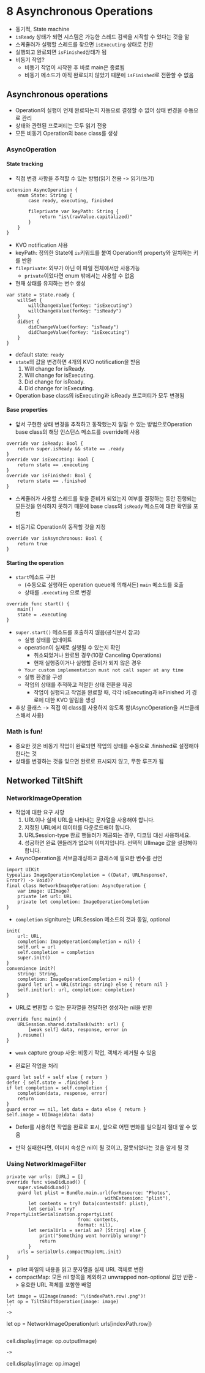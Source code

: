 # 8 Asynchronous Operations

* 동기적, State machine
* `isReady` 상태가 되면 시스템은 가능한 스레드 검색을 시작할 수 있다는 것을 앎
* 스케쥴러가 실행할 스레드를 찾으면 `isExecuting` 상태로 전환
* 실행되고 완료되면 `isFinished`상태가 됨
* 비동기 작업?
	* 비동기 작업이 시작한 후 바로 main은 종료됨
	* 비동기 메소드가 아직 완료되지 않았기 때문에 `isFinished`로 전환할 수 없음

## Asynchronous operations
* Operation의 실행이 언제 완료되는지 자동으로 결정할 수 없어 상태 변경을 수동으로 관리
* 상태와 관련된 프로퍼티는 모두 읽기 전용
* 모든 비동기 Operation의 base class를 생성
### AsyncOperation
#### State tracking
* 직접 변경 사항을 추적할 수 있는 방법(읽기 전용 -> 읽기/쓰기)
```
extension AsyncOperation {
	enum State: String {
		case ready, executing, finished
		
		fileprivate var keyPath: String {
			return "is\(rawValue.capitalized)"
		}
	}
}
```
* KVO notification 사용
* keyPath: 정의한 State에 `is`키워드를 붙여 Operation의 property와 일치하는 키를 반환
* `fileprivate`: 외부가 아닌 이 파일 전체에서만 사용가능
	* `private`이었다면 enum 밖에서는 사용할 수 없음
* 현재 상태를 유지하는 변수 생성
```
var state = State.ready {
	willSet {
		willChangeValue(forKey: "isExecuting")
		willChangeValue(forKey: "isReady")
	}
	didSet {
		didChangeValue(forKey: "isReady")
		didChangeValue(forKey: "isExecuting")
	} 
}
```
* default state: `ready`
* `state`의 값을 변경하면 4개의 KVO notification을 받음
	1. Will change for isReady.
	2. Will change for isExecuting.
	3. Did change for isReady.
	4. Did change for isExecuting.
* Operation base class의 isExecuting과 isReady 프로퍼티가 모두 변경됨
#### Base properties
* 앞서 구현한 상태 변경을 추적하고 동작했는지 알릴 수 있는 방법으로Operation base class의 해당 인스턴스 메소드를 override에 사용
```
override var isReady: Bool {
	return super.isReady && state == .ready
}
override var isExecuting: Bool {
	return state == .executing
}
override var isFinished: Bool {
	return state == .finished
}
```
* 스케쥴러가 사용할 스레드를 찾을 준비가 되었는지 여부를 결정하는 동안 진행되는 모든것을 인식하지 못하기 때문에 base class의 `isReady` 메소드에 대한 확인을 포함


* 비동기로 Operation이 동작할 것을 지정
```
override var isAsynchronous: Bool {
	return true
}
```
#### Starting the operation
* `start`메소드 구현
	* (수동으로 실행하든 operation queue에 의해서든) `main` 메소드를 호출
	* 상태를 `.executing` 으로 변경
```
override func start() {
	main()
	state = .executing
}
```
* `super.start()` 메소드를 호출하지 않음(공식문서 참고)
	* 실행 상태를 업데이트
	* operation이 실제로 실행될 수 있는지 확인
		* 취소되었거나 완료된 경우(10장 Canceling Operations)
		* 현재 실행중이거나 실행할 준비가 되지 않은 경우
	* `Your custom implementation must not call super at any time`
	* 실행 환경을 구성
	* 작업의 상태를 추적하고 적절한 상태 전환을 제공
		* 작업이 실행되고 작업을 완료할 때, 각각 isExecuting과 isFinished 키 경로에 대한 KVO 알림을 생성
* 추상 클래스 -> 직접 이 class를 사용하지 않도록 함(AsyncOperation을 서브클래스해서 사용)
### Math is fun!
* 중요한 것은 비동기 작업이 완료되면 작업의 상태를 수동으로 .finished로 설정해야 한다는 것
* 상태를 변경하는 것을 잊으면 완료로 표시되지 않고, 무한 루프가 됨

## Networked TiltShift
### NetworkImageOperation
* 작업에 대한 요구 사항
	1. URL이나 실제 URL을 나타내는 문자열을 사용해야 합니다.
	2. 지정된 URL에서 데이터를 다운로드해야 합니다.
	3. URLSession-type 완료 핸들러가 제공되는 경우, 디코딩 대신 사용하세요.
	4. 성공하면 완료 핸들러가 없으며 이미지입니다. 선택적 UIImage 값을 설정해야 합니다.
* AsyncOperation을 서브클래싱하고 클래스에 필요한 변수를 선언
```
import UIKit
typealias ImageOperationCompletion = ((Data?, URLResponse?,
Error?) -> Void)?
final class NetworkImageOperation: AsyncOperation {
	var image: UIImage?
	private let url: URL
	private let completion: ImageOperationCompletion
}
```
* `completion` signiture는 URLSession 메소드의 것과 동일, optional

```
init(
	url: URL,
	completion: ImageOperationCompletion = nil) {
	self.url = url
	self.completion = completion
	super.init()
}
convenience init?(
	string: String,
	completion: ImageOperationCompletion = nil) {
	guard let url = URL(string: string) else { return nil }
	self.init(url: url, completion: completion)
}
```
* URL로 변환할 수 없는 문자열을 전달하면 생성자는 nil을 반환

```
override func main() {
	URLSession.shared.dataTask(with: url) {
		[weak self] data, response, error in
	}.resume() 
}
```
* `weak` capture group 사용: 비동기 작업, 객체가 제거될 수 있음

* 완료된 작업을 처리
```
guard let self = self else { return }
defer { self.state = .finished }
if let completion = self.completion {
	completion(data, response, error)
	return
}
guard error == nil, let data = data else { return }
self.image = UIImage(data: data)
```
* Defer를 사용하면 작업을 완료로 표시, 앞으로 어떤 변화를 일으킬지 절대 알 수 없음

* 만약 실패한다면, 이미지 속성은 nil이 될 것이고, 잘못되었다는 것을 알게 될 것
### Using NetworkImageFilter
```
private var urls: [URL] = []
override func viewDidLoad() {
	super.viewDidLoad()
	guard let plist = Bundle.main.url(forResource: "Photos",
                                    withExtension: "plist"),
		let contents = try? Data(contentsOf: plist),
		let serial = try?
PropertyListSerialization.propertyList(
                          from: contents,
                          format: nil),
		let serialUrls = serial as? [String] else {
			print("Something went horribly wrong!")
			return 
		}
	urls = serialUrls.compactMap(URL.init)
}
```
* .plist 파일의 내용을 읽고 문자열을 실제 URL 객체로 변환
* compactMap: 모든 nil 항목을 제외하고 unwrapped non-optional 값만 반환 -> 유효한 URL 객체를 포함한 배열

```
let image = UIImage(named: "\(indexPath.row).png")!
let op = TiltShiftOperation(image: image)
``
->
```
let op = NetworkImageOperation(url: urls[indexPath.row])
```

```
cell.display(image: op.outputImage)
```
->
```
cell.display(image: op.image)
```
